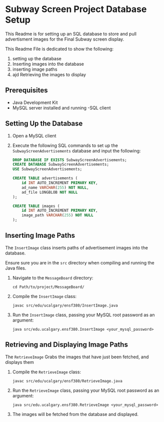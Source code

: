 # Subway Screen Project Database Setup

This Readme is for setting up an SQL database to store and pull advertisment images for the Final Subway screen display.

This Readme File is dedicated to show the following:
1. setting up the database
2. Inserting images into the database
3. inserting image paths
4. ajd Retrieving the images to display

## Prerequisites

- Java Development Kit 
- MySQL server installed and running
-SQL client



## Setting Up the Database

1. Open a 
MySQL client
2. Execute the following SQL commands to set up the `SubwayScreenAdvertisements` database and input the following:

    ```sql
    DROP DATABASE IF EXISTS SubwayScreenAdvertisements;
    CREATE DATABASE SubwayScreenAdvertisements;
    USE SubwayScreenAdvertisements;

    CREATE TABLE advertisements (
        id INT AUTO_INCREMENT PRIMARY KEY,
        ad_name VARCHAR(255) NOT NULL,
        ad_file LONGBLOB NOT NULL
    );

    CREATE TABLE images (
        id INT AUTO_INCREMENT PRIMARY KEY,
        image_path VARCHAR(255) NOT NULL
    );
    ```

## Inserting Image Paths

The `InsertImage` class inserts paths of advertisement images into the database. 

Ensure sure you are in the `src` directory when compiling and running the Java files.

1. Navigate to the `MessageBoard` directory:

    ```
    cd Path/to/project/MessageBoard/
    ```

2. Compile the `InsertImage` class:

    ```
    javac src/edu/ucalgary/ensf380/InsertImage.java
    ```

3. Run the `InsertImage` class, passing your MySQL root password as an argument:

    ```
    java src/edu.ucalgary.ensf380.InsertImage <your_mysql_password>
    ```

## Retrieving and Displaying Image Paths

The `RetrieveImage` Grabs the images that have just been fetched, and displays  them

1. Compile the `RetrieveImage` class:

    ```
    javac src/edu/ucalgary/ensf380/RetrieveImage.java
    ```

2. Run the `RetrieveImage` class, passing your MySQL root password as an argument:

    ```
    java src/edu.ucalgary.ensf380.RetrieveImage <your_mysql_password>
    ```

3. The images will be fetched from the database and displayed.




